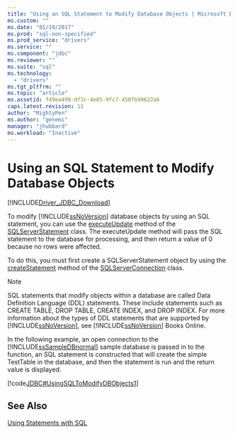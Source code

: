 ```yaml
---
title: "Using an SQL Statement to Modify Database Objects | Microsoft Docs"
ms.custom: ""
ms.date: "01/19/2017"
ms.prod: "sql-non-specified"
ms.prod_service: "drivers"
ms.service: ""
ms.component: "jdbc"
ms.reviewer: ""
ms.suite: "sql"
ms.technology: 
  - "drivers"
ms.tgt_pltfrm: ""
ms.topic: "article"
ms.assetid: f49ea499-df3c-4e85-9fc7-450fb99622a6
caps.latest.revision: 11
author: "MightyPen"
ms.author: "genemi"
manager: "jhubbard"
ms.workload: "Inactive"
---
```

# Using an SQL Statement to Modify Database Objects
[!INCLUDE[Driver_JDBC_Download](../../includes/driver_jdbc_download.md)]

  To modify [!INCLUDE[ssNoVersion](../../includes/ssnoversion_md.md)] database objects by using an SQL statement, you can use the [executeUpdate](../../connect/jdbc/reference/executeupdate-method-sqlserverstatement.md) method of the [SQLServerStatement](../../connect/jdbc/reference/sqlserverstatement-class.md) class. The executeUpdate method will pass the SQL statement to the database for processing, and then return a value of 0 because no rows were affected.  
  
 To do this, you must first create a SQLServerStatement object by using the [createStatement](../../connect/jdbc/reference/createstatement-method-sqlserverconnection.md) method of the [SQLServerConnection](../../connect/jdbc/reference/sqlserverconnection-class.md) class.  
  
> [!NOTE]  
>  SQL statements that modify objects within a database are called Data Definition Language (DDL) statements. These include statements such as CREATE TABLE, DROP TABLE, CREATE INDEX, and DROP INDEX. For more information about the types of DDL statements that are supported by [!INCLUDE[ssNoVersion](../../includes/ssnoversion_md.md)], see [!INCLUDE[ssNoVersion](../../includes/ssnoversion_md.md)] Books Online.  
  
 In the following example, an open connection to the [!INCLUDE[ssSampleDBnormal](../../includes/sssampledbnormal_md.md)] sample database is passed in to the function, an SQL statement is constructed that will create the simple TestTable in the database, and then the statement is run and the return value is displayed.  
  
 [!code[JDBC#UsingSQLToModifyDBObjects1](../../connect/jdbc/codesnippet/Java/using-an-sql-statement-t_0_1.java)]  
  
## See Also  
 [Using Statements with SQL](../../connect/jdbc/using-statements-with-sql.md)  
  
  
